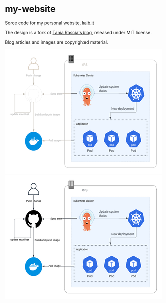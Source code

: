 # my-website

Sorce code for my personal website, [halb.it](https://halb.it)

The design is a fork of [Tania Rascia's blog](https://github.com/taniarascia/taniarascia.com), released under MIT license.

Blog articles and images are copyrighted material.


<div align="center">
<img src="./astro-website/src/assets/posts/helloworld-generic-dark.png#gh-dark-mode-only" height="400" />
<img src="./astro-website/src/assets/posts/helloworld-generic-light.png#gh-light-mode-only" height="400" />
</div>
